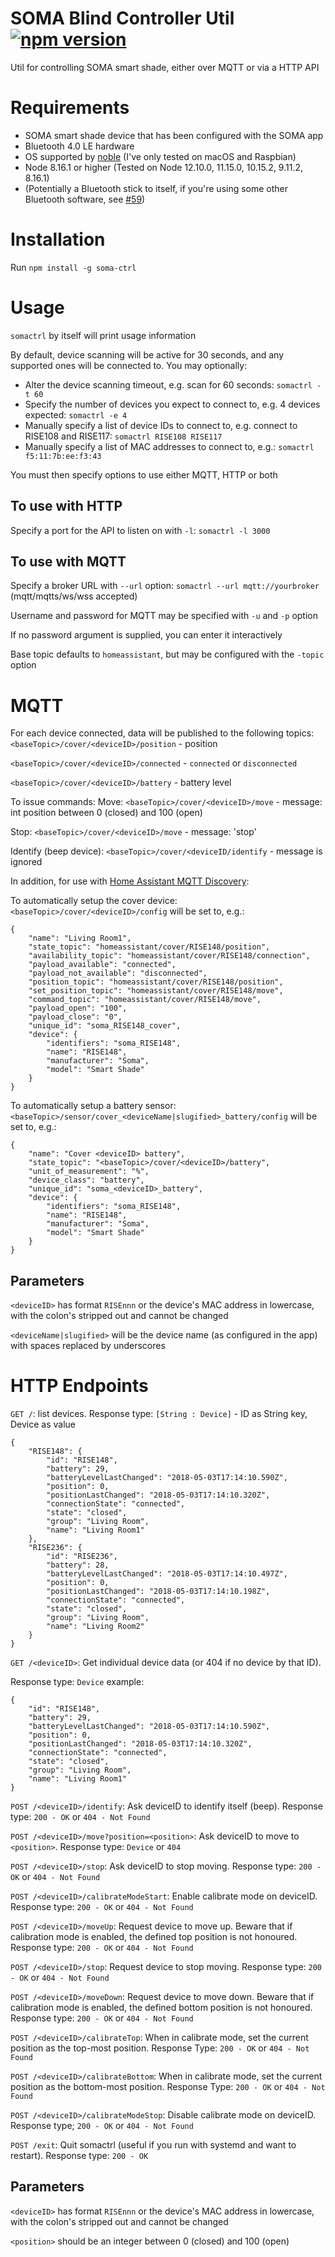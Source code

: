 # SOMA Blind Controller Util [![npm version](https://badge.fury.io/js/soma-ctrl.svg)](https://badge.fury.io/js/soma-ctrl)
Util for controlling SOMA smart shade, either over MQTT or via a HTTP API

# Requirements
- SOMA smart shade device that has been configured with the SOMA app
- Bluetooth 4.0 LE hardware
- OS supported by [noble](https://github.com/noble/noble) (I've only tested on macOS and Raspbian)
- Node 8.16.1 or higher (Tested on Node 12.10.0, 11.15.0, 10.15.2, 9.11.2, 8.16.1)
- (Potentially a Bluetooth stick to itself, if you're using some other Bluetooth software, see [#59](https://github.com/andersonshatch/soma-ctrl/issues/59#issuecomment-497662843))

# Installation
Run `npm install -g soma-ctrl`

# Usage
`somactrl` by itself will print usage information

By default, device scanning will be active for 30 seconds, and any supported ones will be connected to.
You may optionally:
- Alter the device scanning timeout, e.g. scan for 60 seconds: `somactrl -t 60`
- Specify the number of devices you expect to connect to, e.g. 4 devices expected: `somactrl -e 4`
- Manually specify a list of device IDs to connect to, e.g. connect to RISE108 and RISE117: `somactrl RISE108 RISE117`
- Manually specify a list of MAC addresses to connect to, e.g.: `somactrl f5:11:7b:ee:f3:43`


You must then specify options to use either MQTT, HTTP or both

## To use with HTTP
Specify a port for the API to listen on with `-l`:
`somactrl -l 3000`

## To use with MQTT
Specify a broker URL with `--url` option:
`somactrl --url mqtt://yourbroker` (mqtt/mqtts/ws/wss accepted)

Username and password for MQTT may be specified with `-u` and `-p` option

If no password argument is supplied, you can enter it interactively

Base topic defaults to `homeassistant`, but may be configured with the `-topic` option


# MQTT
For each device connected, data will be published to the following topics:
`<baseTopic>/cover/<deviceID>/position` - position

`<baseTopic>/cover/<deviceID>/connected` - `connected` or `disconnected`

`<baseTopic>/cover/<deviceID>/battery` - battery level

To issue commands:
Move: `<baseTopic>/cover/<deviceID>/move` - message: int position between 0 (closed) and 100 (open)

Stop: `<baseTopic>/cover/<deviceID>/move` - message: 'stop'

Identify (beep device): `<baseTopic>/cover/<deviceID/identify` - message is ignored

In addition, for use with [Home Assistant MQTT Discovery](https://www.home-assistant.io/docs/mqtt/discovery/):

To automatically setup the cover device:
`<baseTopic>/cover/<deviceID>/config` will be set to, e.g.:
```
{
    "name": "Living Room1",
    "state_topic": "homeassistant/cover/RISE148/position",
    "availability_topic": "homeassistant/cover/RISE148/connection",
    "payload_available": "connected",
    "payload_not_available": "disconnected",
    "position_topic": "homeassistant/cover/RISE148/position",
    "set_position_topic": "homeassistant/cover/RISE148/move",
    "command_topic": "homeassistant/cover/RISE148/move",
    "payload_open": "100",
    "payload_close": "0",
    "unique_id": "soma_RISE148_cover",
    "device": {
        "identifiers": "soma_RISE148",
        "name": "RISE148",
        "manufacturer": "Soma",
        "model": "Smart Shade"
    }
}
```
To automatically setup a battery sensor:
`<baseTopic>/sensor/cover_<deviceName|slugified>_battery/config` will be set to, e.g.:
```
{
    "name": "Cover <deviceID> battery",
    "state_topic": "<baseTopic>/cover/<deviceID>/battery",
    "unit_of_measurement": "%",
    "device_class": "battery",
    "unique_id": "soma_<deviceID>_battery",
    "device": {
        "identifiers": "soma_RISE148",
        "name": "RISE148",
        "manufacturer": "Soma",
        "model": "Smart Shade"
    }
}
```

## Parameters

`<deviceID>` has format `RISEnnn` or the device's MAC address in lowercase, with the colon's stripped out and cannot be changed

`<deviceName|slugified>` will be the device name (as configured in the app) with spaces replaced by underscores


# HTTP Endpoints

`GET /`: list devices.
Response type: `[String : Device]` - ID as String key, Device as value
```
{
    "RISE148": {
        "id": "RISE148",
        "battery": 29,
        "batteryLevelLastChanged": "2018-05-03T17:14:10.590Z",
        "position": 0,
        "positionLastChanged": "2018-05-03T17:14:10.320Z",
        "connectionState": "connected",
        "state": "closed",
        "group": "Living Room",
        "name": "Living Room1"
    },
    "RISE236": {
        "id": "RISE236",
        "battery": 28,
        "batteryLevelLastChanged": "2018-05-03T17:14:10.497Z",
        "position": 0,
        "positionLastChanged": "2018-05-03T17:14:10.198Z",
        "connectionState": "connected",
        "state": "closed",
        "group": "Living Room",
        "name": "Living Room2"
    }
}
```

`GET /<deviceID>`: Get individual device data (or 404 if no device by that ID).

Response type: `Device` example:
```
{
    "id": "RISE148",
    "battery": 29,
    "batteryLevelLastChanged": "2018-05-03T17:14:10.590Z",
    "position": 0,
    "positionLastChanged": "2018-05-03T17:14:10.320Z",
    "connectionState": "connected",
    "state": "closed",
    "group": "Living Room",
    "name": "Living Room1"
}
```

`POST /<deviceID>/identify`: Ask deviceID to identify itself (beep). Response type: `200 - OK` or `404 - Not Found`

`POST /<deviceID>/move?position=<position>`: Ask deviceID to move to `<position>`. Response type: `Device` or `404`

`POST /<deviceID>/stop`: Ask deviceID to stop moving. Response type: `200 - OK` or `404 - Not Found`

`POST /<deviceID>/calibrateModeStart`: Enable calibrate mode on deviceID. Response type: `200 - OK` or `404 - Not Found`

`POST /<deviceID>/moveUp`: Request device to move up. Beware that if calibration mode is enabled, the defined top position is not honoured. Response type: `200 - OK` or `404 - Not Found`

`POST /<deviceID>/stop`: Request device to stop moving. Response type: `200 - OK` or `404 - Not Found`

`POST /<deviceID>/moveDown`: Request device to move down. Beware that if calibration mode is enabled, the defined bottom position is not honoured. Response type: `200 - OK` or `404 - Not Found`

`POST /<deviceID>/calibrateTop`: When in calibrate mode, set the current position as the top-most position. Response Type: `200 - OK` or `404 - Not Found`

`POST /<deviceID>/calibrateBottom`: When in calibrate mode, set the current position as the bottom-most position. Response Type: `200 - OK` or `404 - Not Found`

`POST /<deviceID>/calibrateModeStop`: Disable calibrate mode on deviceID. Response type; `200 - OK` or `404 - Not Found`

`POST /exit`: Quit somactrl (useful if you run with systemd and want to restart). Response type: `200 - OK`

## Parameters

`<deviceID>` has format `RISEnnn` or the device's MAC address in lowercase, with the colon's stripped out and cannot be changed

`<position>` should be an integer between 0 (closed) and 100 (open)
